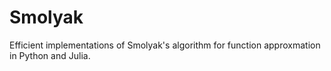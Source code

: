 # Smolyak

Efficient implementations of Smolyak's algorithm for function approxmation in Python and Julia.
